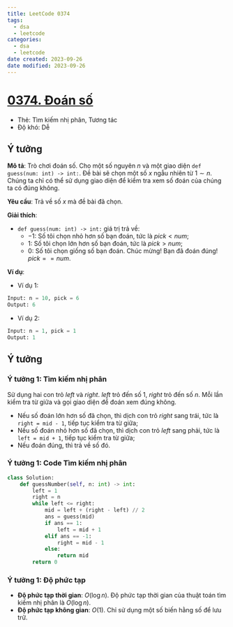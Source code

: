 ```yaml
---
title: LeetCode 0374
tags:
  - dsa
  - leetcode
categories:
  - dsa
  - leetcode
date created: 2023-09-26
date modified: 2023-09-26
---
```


# [0374. Đoán số](https://leetcode.com/problems/guess-number-higher-or-lower/)

- Thẻ: Tìm kiếm nhị phân, Tương tác
- Độ khó: Dễ

## Ý tưởng

**Mô tả**: Trò chơi đoán số. Cho một số nguyên $n$ và một giao diện `def guess(num: int) -> int:`. Đề bài sẽ chọn một số $x$ ngẫu nhiên từ $1 \sim n$. Chúng ta chỉ có thể sử dụng giao diện để kiểm tra xem số đoán của chúng ta có đúng không.

**Yêu cầu**: Trả về số $x$ mà đề bài đã chọn.

**Giải thích**:

- `def guess(num: int) -> int:` giá trị trả về:
  - $-1$: Số tôi chọn nhỏ hơn số bạn đoán, tức là $pick < num$;
  - $1$: Số tôi chọn lớn hơn số bạn đoán, tức là $pick > num$;
  - $0$: Số tôi chọn giống số bạn đoán. Chúc mừng! Bạn đã đoán đúng! $pick == num$.

**Ví dụ**:

- Ví dụ 1:

```python
Input: n = 10, pick = 6
Output: 6
```

- Ví dụ 2:

```python
Input: n = 1, pick = 1
Output: 1
```

## Ý tưởng

### Ý tưởng 1: Tìm kiếm nhị phân

Sử dụng hai con trỏ $left$ và $right$. $left$ trỏ đến số $1$, $right$ trỏ đến số $n$. Mỗi lần kiểm tra từ giữa và gọi giao diện để đoán xem đúng không.

- Nếu số đoán lớn hơn số đã chọn, thì dịch con trỏ $right$ sang trái, tức là `right = mid - 1`, tiếp tục kiểm tra từ giữa;
- Nếu số đoán nhỏ hơn số đã chọn, thì dịch con trỏ $left$ sang phải, tức là `left = mid + 1`, tiếp tục kiểm tra từ giữa;
- Nếu đoán đúng, thì trả về số đó.

### Ý tưởng 1: Code Tìm kiếm nhị phân

```python
class Solution:
    def guessNumber(self, n: int) -> int:
        left = 1
        right = n
        while left <= right:
            mid = left + (right - left) // 2
            ans = guess(mid)
            if ans == 1:
                left = mid + 1
            elif ans == -1:
                right = mid - 1
            else:
                return mid
        return 0
```

### Ý tưởng 1: Độ phức tạp

- **Độ phức tạp thời gian**: $O(\log n)$. Độ phức tạp thời gian của thuật toán tìm kiếm nhị phân là $O(\log n)$.
- **Độ phức tạp không gian**: $O(1)$. Chỉ sử dụng một số biến hằng số để lưu trữ.
